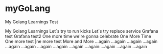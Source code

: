 # myGoLang

My Golang Learnings Test

My Golang Learnings 
Let´s try to run kicks
Let´s try replace service
Grafana test
Grafana test2
One more time
we're gonna celebrate
One More Time
One more test
|ne more test
More and More
...again
...again
...again
...again
...again
...again
...again
...again
...again
...again
...again
...again
...again

